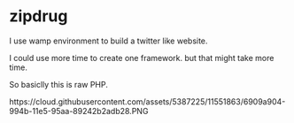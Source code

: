 # zipdrug
I use wamp environment to build a twitter like website.
</hr>
I could use more time to create one framework. but that might take more time. 
<p>So basiclly this is raw PHP.</p>
https://cloud.githubusercontent.com/assets/5387225/11551863/6909a904-994b-11e5-95aa-89242b2adb28.PNG
